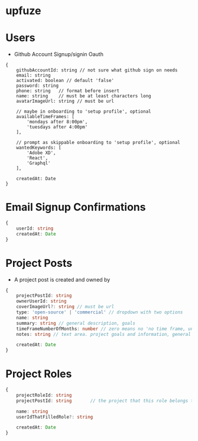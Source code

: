 # upfuze

# Users

- Github Account Signup/signin Oauth

```type
{
    githubAccountId: string // not sure what github sign on needs
    email: string
    activated: boolean // default 'false'
    password: string
    phone: string   // format before insert
    name: string    // must be at least characters long
    avatarImageUrl: string // must be url

    // maybe in onboarding to 'setup profile', optional
    availableTimeFrames: [
        'mondays after 8:00pm',
        'tuesdays after 4:00pm'
    ],

    // prompt as skippable onboarding to 'setup profile', optional
    wantedKeywords: [
        'Adobe XD',
        'React',
        'Graphql'
    ],

    createdAt: Date
}
```

# Email Signup Confirmations
```typescript
{
    userId: string
    createdAt: Date
}
```

# Project Posts
- A project post is created and owned by 

```typescript
{
    projectPostId: string
    ownerUserId: string
    coverImageUrl?: string // must be url
    type: 'open-source' | 'commercial' // dropdown with two options
    name: string
    summary: string // general description, goals
    timeFrameNumberOfMonths: number // zero means no 'no time frame, unsure, to-be-dated'
    notes: string // text area. project goals and information, general

    createdAt: Date
}
```

# Project Roles

```typescript
{
    projectRoleId: string
    projectPostId: string       // the project that this role belongs to

    name: string
    userIdThatFilledRole?: string

    createdAt: Date
}
```

